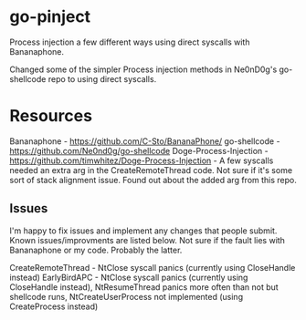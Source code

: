 # go-pinject
Process injection a few different ways using direct syscalls with Bananaphone. 

Changed some of the simpler Process injection methods in Ne0nD0g's go-shellcode repo to using direct syscalls.

# Resources 

Bananaphone - https://github.com/C-Sto/BananaPhone/
go-shellcode - https://github.com/Ne0nd0g/go-shellcode
Doge-Process-Injection - https://github.com/timwhitez/Doge-Process-Injection - A few syscalls needed an extra arg in the CreateRemoteThread code. Not sure if it's some sort of stack alignment issue. Found out about the added arg from this repo.

## Issues

I'm happy to fix issues and implement any changes that people submit. Known issues/improvments are listed below. Not sure if the fault lies with Bananaphone or my code. Probably the latter.

CreateRemoteThread - NtClose syscall panics (currently using CloseHandle instead)
EarlyBirdAPC - NtClose syscall panics (currently using CloseHandle instead), NtResumeThread panics more often than not but shellcode runs, NtCreateUserProcess not implemented (using CreateProcess instead)

